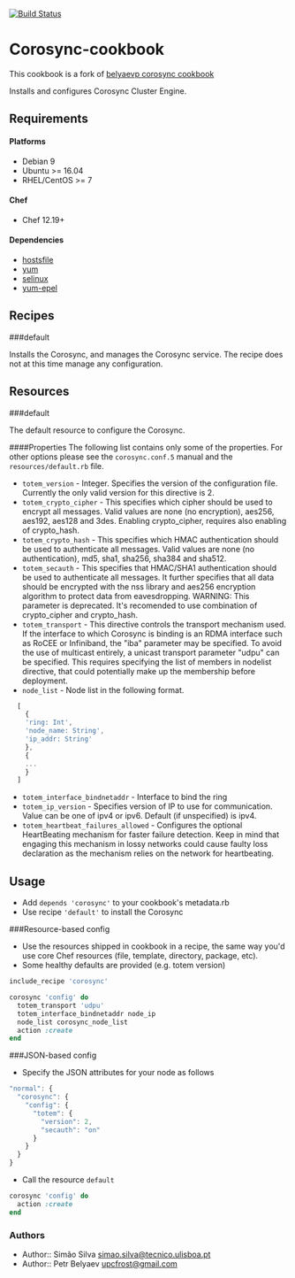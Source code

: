 [![Build Status](https://travis-ci.org/ist-dsi/corosync-cookbook.svg?branch=master)](https://travis-ci.org/ist-dsi/corosync-cookbook)

Corosync-cookbook
=================

This cookbook is a fork of [belyaevp corosync cookbook](https://supermarket.chef.io/cookbooks/corosync)

Installs and configures Corosync Cluster Engine.

Requirements
------------
#### Platforms
- Debian 9
- Ubuntu >= 16.04
- RHEL/CentOS >= 7

#### Chef
- Chef 12.19+

#### Dependencies
* [hostsfile](https://supermarket.chef.io/cookbooks/hostsfile) 
* [yum](https://supermarket.chef.io/cookbooks/yum)
* [selinux](https://supermarket.chef.io/cookbooks/selinux)
* [yum-epel](https://supermarket.chef.io/cookbooks/yum-epel)

Recipes
-------

###default

Installs the Corosync, and manages the Corosync service. 
The recipe does not at this time manage any configuration.

Resources
---------

###default

The default resource to configure the Corosync.

####Properties
The following list contains only some of the properties.
For other options please see the `corosync.conf.5` manual and the ```resources/default.rb``` file.

- `totem_version` - Integer. Specifies the version of the configuration file.
              Currently the only valid version for this directive is 2.
- `totem_crypto_cipher` - This specifies which  cipher  should  be  used  to  encrypt  all
              messages.   Valid  values  are  none  (no  encryption),  aes256,
              aes192, aes128 and 3des.  Enabling crypto_cipher, requires  also
              enabling of crypto_hash.
- `totem_crypto_hash` - This specifies which  HMAC  authentication  should  be  used  to
              authenticate   all   messages.   Valid   values   are  none  (no
              authentication), md5, sha1, sha256, sha384 and sha512.
- `totem_secauth` - This  specifies  that HMAC/SHA1 authentication should be used to
              authenticate all messages.  It further specifies that  all  data
              should  be  encrypted with the nss library and aes256 encryption
              algorithm to protect data from eavesdropping.
              WARNING: This parameter is deprecated. It's  recomended  to  use
              combination of crypto_cipher and crypto_hash.
- `totem_transport` - This directive controls the transport mechanism  used.   If  the
              interface to which Corosync is binding is an RDMA interface such
              as RoCEE or Infiniband, the "iba" parameter  may  be  specified.
              To  avoid  the  use  of  multicast entirely, a unicast transport
              parameter "udpu" can be specified.  This requires specifying the
              list  of  members  in nodelist directive, that could potentially
              make up the membership before deployment.
- `node_list` - Node list in the following format.
```javascript
  [
    {
    'ring: Int', 
    'node_name: String', 
    'ip_addr: String'
    },
    {
    ...
    }
  ]
```
- `totem_interface_bindnetaddr` - Interface to bind the ring
- `totem_ip_version` - Specifies version of IP to use for communication. Value  can  be
              one of ipv4 or ipv6. Default (if unspecified) is ipv4.
- `totem_heartbeat_failures_allowed` - Configures  the  optional  HeartBeating
              mechanism  for  faster  failure  detection.  Keep  in  mind that
              engaging this mechanism in lossy  networks  could  cause  faulty
              loss  declaration  as  the  mechanism  relies on the network for
              heartbeating.

Usage
-----
- Add ```depends 'corosync'``` to your cookbook's metadata.rb
- Use recipe ```'default'``` to install the Corosync

###Resource-based config

- Use the resources shipped in cookbook in a recipe, the same way you'd
  use core Chef resources (file, template, directory, package, etc).
- Some healthy defaults are provided (e.g. totem version)

```ruby
include_recipe 'corosync'

corosync 'config' do
  totem_transport 'udpu'
  totem_interface_bindnetaddr node_ip
  node_list corosync_node_list
  action :create
end
```

###JSON-based config

- Specify the JSON attributes for your node as follows

```javascript
"normal": {
  "corosync": {
    "config": {
      "totem": {
        "version": 2,
        "secauth": "on"
      }
    }
  }
}
```

- Call the resource ```default```

```ruby
corosync 'config' do
  action :create
end
```

### Authors

* Author:: Simão Silva      <simao.silva@tecnico.ulisboa.pt>
* Author:: Petr Belyaev      <upcfrost@gmail.com>